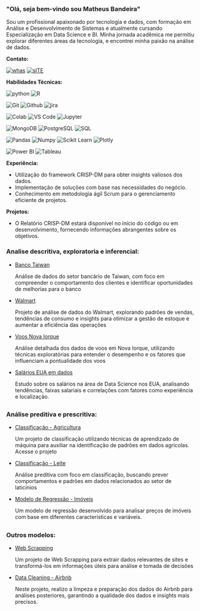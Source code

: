 ### "Olá, seja bem-vindo sou Matheus Bandeira"


Sou um profissional apaixonado por tecnologia e dados, com formação em Análise e Desenvolvimento de Sistemas e atualmente cursando Especialização em Data Science e BI. Minha jornada acadêmica me permitiu explorar diferentes áreas da tecnologia, e encontrei minha paixão na análise de dados.

**Contato:**

[![whas](https://img.shields.io/badge/WhatsApp-25D366?style=for-the-badge&logo=whatsapp&logoColor=white)](https://api.whatsapp.com/send?phone=5547988667443)
[![sITE](	https://img.shields.io/badge/website-000000?style=for-the-badge&logo=About.me&logoColor=white)](https://matheusbcdemo.wixsite.com/website)

**Habilidades Técnicas:**

 ![python](https://img.shields.io/badge/Python-14354C?style=for-the-badge&logo=python&logoColor=white) 
 ![R](https://img.shields.io/badge/R-276DC3?style=for-the-badge&logo=r&logoColor=white) 
 
 ![Git](https://img.shields.io/badge/GIT-E44C30?style=for-the-badge&logo=git&logoColor=white) 
 ![Github](https://img.shields.io/badge/GitHub-100000?style=for-the-badge&logo=github&logoColor=white) 
 ![ jira](https://img.shields.io/badge/Jira-0052CC?style=for-the-badge&logo=Jira&logoColor=white) 
 
 ![ Colab](https://img.shields.io/badge/Colab-F9AB00?style=for-the-badge&logo=googlecolab&color=525252)
![VS Code](https://img.shields.io/badge/Visual_Studio_Code-0078D4?style=for-the-badge&logo=visual%20studio%20code&logoColor=white)
 ![Jupyter](	https://img.shields.io/badge/Jupyter-F37626.svg?&style=for-the-badge&logo=Jupyter&logoColor=white) 

 ![MongoDB](https://img.shields.io/badge/MongoDB-4EA94B?style=for-the-badge&logo=mongodb&logoColor=white)
![PostgreSQL](https://img.shields.io/badge/PostgreSQL-316192?style=for-the-badge&logo=postgresql&logoColor=white) 
![SQL](https://img.shields.io/badge/Microsoft_SQL_Server-CC2927?style=for-the-badge&logo=microsoft-sql-server&logoColor=white) 

 ![Pandas](https://img.shields.io/badge/Pandas-2C2D72?style=for-the-badge&logo=pandas&logoColor=white) 
 ![Numpy](	https://img.shields.io/badge/Numpy-777BB4?style=for-the-badge&logo=numpy&logoColor=white) 
 ![Scikit Learn](https://img.shields.io/badge/scikit_learn-F7931E?style=for-the-badge&logo=scikit-learn&logoColor=white) 
 ![Plotly](	https://img.shields.io/badge/Plotly-239120?style=for-the-badge&logo=plotly&logoColor=white)

 ![Power BI](https://img.shields.io/badge/PowerBI-F2C811?style=for-the-badge&logo=Power%20BI&logoColor=white) 
 ![Tableau](	https://img.shields.io/badge/Tableau-E97627?style=for-the-badge&logo=Tableau&logoColor=white) 


**Experiência:**
- Utilização do framework CRISP-DM para obter insights valiosos dos dados.
- Implementação de soluções com base nas necessidades do negócio.
- Conhecimento em metodologia ágil Scrum para o gerenciamento eficiente de projetos.

**Projetos:**


- O Relatório CRISP-DM estará disponível no início do código ou em desenvolvimento, fornecendo informações abrangentes sobre os objetivos.

### Analise descritiva, exploratoria e inferencial:

- [Banco Taiwan](https://colab.research.google.com/github/MatheusHavoc/Credito_Bancario/blob/main/Cr%C3%A9ditoBanc%C3%A1rio.ipynb)
  
  Análise de dados do setor bancário de Taiwan, com foco em compreender o comportamento dos clientes e identificar oportunidades de melhorias para o banco

- [Walmart](https://colab.research.google.com/drive/1JLP5pSMj7e85GBpaC4adowPVRgAZDXME?usp=sharing)
  
    Projeto de análise de dados do Walmart, explorando padrões de vendas, tendências de consumo e insights para otimizar a gestão de estoque e aumentar a eficiência das operações

- [Voos Nova Iorque](https://colab.research.google.com/github/MatheusHavoc/NyFlights/blob/main/NYF.ipynb)

    Análise detalhada dos dados de voos em Nova Iorque, utilizando técnicas exploratórias para entender o desempenho e os fatores que influenciam a pontualidade dos voos

- [Salários EUA em dados](https://colab.research.google.com/github/MatheusHavoc/Data-Science-Jobs-Salaries/blob/main/Data_Science_Jobs_Salaries.ipynb)

    Estudo sobre os salários na área de Data Science nos EUA, analisando tendências, faixas salariais e correlações com fatores como experiência e localização.

## 
### Análise preditiva e prescritiva: 
- [Classificação - Agricultura
](https://colab.research.google.com/drive/1ff1XqIVkNYfza8qJJI-UyNx1-cp9ZaZC?usp=sharing)

    Um projeto de classificação utilizando técnicas de aprendizado de máquina para auxiliar na identificação de padrões em dados agrícolas. Acesse o projeto
- [Classificação - Leite](https://colab.research.google.com/github/MatheusHavoc/Classificao_Predicao-_Milk/blob/main/Classificao_Predi%C3%A7%C3%A3o_Milk.ipynb)

    Análise preditiva com foco em classificação, buscando prever comportamentos e padrões em dados relacionados ao setor de laticínios
- [Modelo de Regressão - Imóveis](https://colab.research.google.com/drive/1VKChAx_XGqJgxi2arWBvFqYrsAQhrC4o?usp=sharing)
  
    Um modelo de regressão desenvolvido para analisar preços de imóveis com base em diferentes características e variáveis.
## 
### Outros modelos:
- [Web Scrapping](https://colab.research.google.com/github/MatheusHavoc/Web_Scrapping/blob/main/mercado_livre_scrapping.ipynb)

    Um projeto de Web Scrapping para extrair dados relevantes de sites e transformá-los em informações úteis para análise e tomada de decisões
- [Data Cleaning - Airbnb](https://colab.research.google.com/github/MatheusHavoc/Airbnb-NYC-2019/blob/main/Data_Cleaning_Airbnb.ipynb)

    Neste projeto, realizo a limpeza e preparação dos dados do Airbnb para análises posteriores, garantindo a qualidade dos dados e insights mais precisos.
